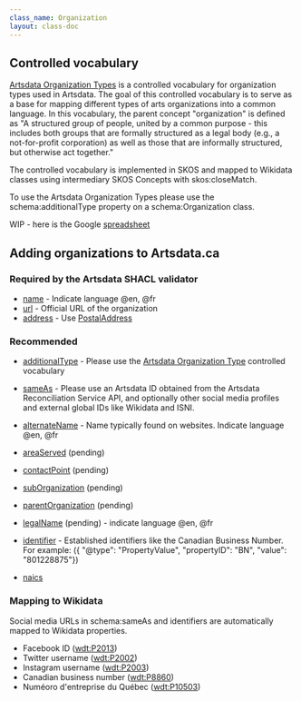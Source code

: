 ```yaml
---
class_name: Organization
layout: class-doc
---
```


## Controlled vocabulary

[Artsdata Organization Types](http://kg.artsdata.ca/resource/ArtsdataOrganizationTypes) is a controlled vocabulary for organization types used in Artsdata. The goal of this controlled vocabulary is to serve as a base for mapping different types of arts organizations into a common language. In this vocabulary, the parent concept "organization" is defined as "A structured group of people, united by a common purpose - this includes both groups that are formally structured as a legal body (e.g., a not-for-profit corporation) as well as those that are informally structured, but otherwise act together."

The controlled vocabulary is implemented in SKOS and mapped to Wikidata classes using intermediary SKOS Concepts with skos:closeMatch. 

To use the Artsdata Organization Types please use the schema:additionalType property on a schema:Organization class.

WIP - here is the Google [spreadsheet](https://docs.google.com/spreadsheets/d/1z_-7oVZJ1zu61nXa7HzQIHQeYugRGewBSM2VPgfC_NA/edit#gid=0)

## Adding organizations to Artsdata.ca

### Required by the Artsdata SHACL validator

* [name](https://schema.org/name) - Indicate language @en, @fr
* [url](https://schema.org/url) - Official URL of the organization
* [address](https://schema.org/address) - Use [PostalAddress](https://schema.org/PostalAddress)

### Recommended
* [additionalType](https://schema.org/additionalType) - Please use the [Artsdata Organization Type](http://kg.artsdata.ca/ontology/ArtsdataOrganizationTypes) controlled vocabulary
* [sameAs](https://schema.org/sameAs) - Please use an Artsdata ID obtained from the Artsdata Reconciliation Service API, and optionally other social media profiles and external global IDs like Wikidata and ISNI.
* [alternateName](https://schema.org/alternateName) - Name typically found on websites. Indicate language @en, @fr

* [areaServed](https://schema.org/areaServed) (pending)
* [contactPoint](https://schema.org/contactPoint) (pending)
* [subOrganization](https://schema.org/subOrganization) (pending)
* [parentOrganization](https://schema.org/parentOrganization) (pending)
* [legalName](https://schema.org/legalName) (pending) - indicate language @en, @fr
* [identifier](https://schema.org/identifier) - Established identifiers like the Canadian Business Number. For example: ({ "@type": "PropertyValue", "propertyID": "BN", "value":  "801228875"})
* [naics](https://schema.org/naics) 

### Mapping to Wikidata
Social media URLs in schema:sameAs and identifiers are automatically mapped to Wikidata properties.
* Facebook ID ([wdt:P2013](http://www.wikidata.org/entity/P2013))
* Twitter username ([wdt:P2002](http://www.wikidata.org/entity/P2002))
* Instagram username ([wdt:P2003](http://www.wikidata.org/entity/P2003))
* Canadian business number ([wdt:P8860](http://www.wikidata.org/entity/P8860))
* Numéoro d'entreprise du Québec ([wdt:P10503](http://www.wikidata.org/entity/P10503))
